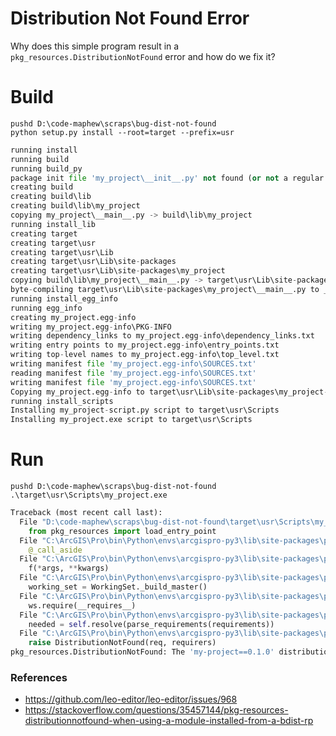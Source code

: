 # Distribution Not Found Error

Why does this simple program result in a `pkg_resources.DistributionNotFound` error and how do we fix it?

# Build

    pushd D:\code-maphew\scraps\bug-dist-not-found
    python setup.py install --root=target --prefix=usr

```python
running install
running build
running build_py
package init file 'my_project\__init__.py' not found (or not a regular file)
creating build
creating build\lib
creating build\lib\my_project
copying my_project\__main__.py -> build\lib\my_project
running install_lib
creating target
creating target\usr
creating target\usr\Lib
creating target\usr\Lib\site-packages
creating target\usr\Lib\site-packages\my_project
copying build\lib\my_project\__main__.py -> target\usr\Lib\site-packages\my_project
byte-compiling target\usr\Lib\site-packages\my_project\__main__.py to __main__.cpython-36.pyc
running install_egg_info
running egg_info
creating my_project.egg-info
writing my_project.egg-info\PKG-INFO
writing dependency_links to my_project.egg-info\dependency_links.txt
writing entry points to my_project.egg-info\entry_points.txt
writing top-level names to my_project.egg-info\top_level.txt
writing manifest file 'my_project.egg-info\SOURCES.txt'
reading manifest file 'my_project.egg-info\SOURCES.txt'
writing manifest file 'my_project.egg-info\SOURCES.txt'
Copying my_project.egg-info to target\usr\Lib\site-packages\my_project-0.1.0-py3.6.egg-info
running install_scripts
Installing my_project-script.py script to target\usr\Scripts
Installing my_project.exe script to target\usr\Scripts
```

# Run

    pushd D:\code-maphew\scraps\bug-dist-not-found
    .\target\usr\Scripts\my_project.exe

```python
Traceback (most recent call last):
  File "D:\code-maphew\scraps\bug-dist-not-found\target\usr\Scripts\my_project-script.py", line 6, in <module>
    from pkg_resources import load_entry_point
  File "C:\ArcGIS\Pro\bin\Python\envs\arcgispro-py3\lib\site-packages\pkg_resources\__init__.py", line 3105, in <module>
    @_call_aside
  File "C:\ArcGIS\Pro\bin\Python\envs\arcgispro-py3\lib\site-packages\pkg_resources\__init__.py", line 3089, in _call_aside
    f(*args, **kwargs)
  File "C:\ArcGIS\Pro\bin\Python\envs\arcgispro-py3\lib\site-packages\pkg_resources\__init__.py", line 3118, in _initialize_master_working_set
    working_set = WorkingSet._build_master()
  File "C:\ArcGIS\Pro\bin\Python\envs\arcgispro-py3\lib\site-packages\pkg_resources\__init__.py", line 578, in _build_master
    ws.require(__requires__)
  File "C:\ArcGIS\Pro\bin\Python\envs\arcgispro-py3\lib\site-packages\pkg_resources\__init__.py", line 895, in require
    needed = self.resolve(parse_requirements(requirements))
  File "C:\ArcGIS\Pro\bin\Python\envs\arcgispro-py3\lib\site-packages\pkg_resources\__init__.py", line 781, in resolve
    raise DistributionNotFound(req, requirers)
pkg_resources.DistributionNotFound: The 'my-project==0.1.0' distribution was not found and is required by the application
```



### References

* https://github.com/leo-editor/leo-editor/issues/968
* https://stackoverflow.com/questions/35457144/pkg-resources-distributionnotfound-when-using-a-module-installed-from-a-bdist-rp




